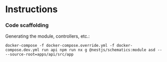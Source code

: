 # Instructions

### Code scaffolding

Generating the module, controllers, etc.:

`docker-compose -f docker-compose.override.yml -f docker-compose.dev.yml run api npm run nx g @nestjs/schematics:module asd -- --source-root=apps/api/src/app`
